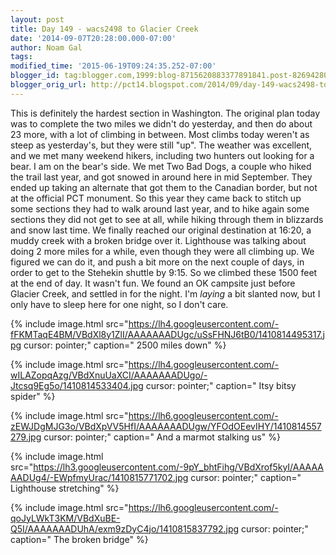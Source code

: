 ```yaml
---
layout: post
title: Day 149 - wacs2498 to Glacier Creek
date: '2014-09-07T20:28:00.000-07:00'
author: Noam Gal
tags:
modified_time: '2015-06-19T09:24:35.252-07:00'
blogger_id: tag:blogger.com,1999:blog-8715620883377891841.post-8269428083996827150
blogger_orig_url: http://pct14.blogspot.com/2014/09/day-149-wacs2498-to-glacier-creek.html
---
```


 This is definitely the hardest section in Washington. The original plan today was to complete the two miles we
 didn't do yesterday, and then do about 23 more, with a lot of climbing in between.
 Most climbs today weren't as
 steep as yesterday's, but they were still "up". The weather was excellent, and we met many weekend hikers, including
 two hunters out looking for a bear. I am on the bear's side.
 We met Two Bad Dogs, a couple who hiked the trail
 last year, and got snowed in around here in mid September. They ended up taking an alternate that got them to the
 Canadian border, but not at the official PCT monument. So this year they came back to stitch up some sections they
 had to walk around last year, and to hike again some sections they did not get to see at all, while hiking through
 them in blizzards and snow last time.
 We finally reached our original destination at 16:20, a muddy creek with
 a broken bridge over it. Lighthouse was talking about doing 2 more miles for a while, even though they were all
 climbing up. We figured we can do it, and push a bit more on the next couple of days, in order to get to the
 Stehekin shuttle by 9:15. So we climbed these 1500 feet at the end of day. It wasn't fun.
 We found an OK
 campsite just before Glacier Creek, and settled in for the night. I'm _laying_ a bit slanted now, but I only
 have to sleep here for one night, so I don't care.

 
{% include image.html src="https://lh4.googleusercontent.com/-fFKMTaqE4BM/VBdXl8y1ZlI/AAAAAAADUgc/uSsFHNJ6tB0/1410814495317.jpg cursor: pointer;" caption=" 2500 miles down" %}

 
{% include image.html src="https://lh4.googleusercontent.com/-wILAZopqAzg/VBdXnuUaXCI/AAAAAAADUgo/-Jtcsq9Eg5o/1410814533404.jpg cursor: pointer;" caption=" Itsy bitsy spider" %}

 
{% include image.html src="https://lh6.googleusercontent.com/-zEWJDgMJG3o/VBdXpVV5HfI/AAAAAAADUgw/YFOdOEevIHY/1410814557279.jpg cursor: pointer;" caption=" And a marmot stalking us" %}

 
{% include image.html src="https://lh3.googleusercontent.com/-9pY_bhtFihg/VBdXrof5kyI/AAAAAAADUg4/-EWpfmyUrac/1410815771702.jpg cursor: pointer;" caption=" Lighthouse stretching" %}

 
{% include image.html src="https://lh6.googleusercontent.com/-qoJyLWkT3KM/VBdXuBE-Q5I/AAAAAAADUhA/exm9zDyC4jo/1410815837792.jpg cursor: pointer;" caption=" The broken bridge" %}

